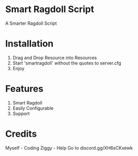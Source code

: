 # Smart Ragdoll Script
A Smarter Ragdoll Script

# Installation
1. Drag and Drop Resource into Resources
2. Start 'smartragdoll' without the quotes to server.cfg
3. Enjoy

# Features 
1. Smart Ragdoll
2. Easily Configurable
3. Support

# Credits
Myself - Coding
Ziggy - Help
Go to discord.gg/XH6sCKxewk
